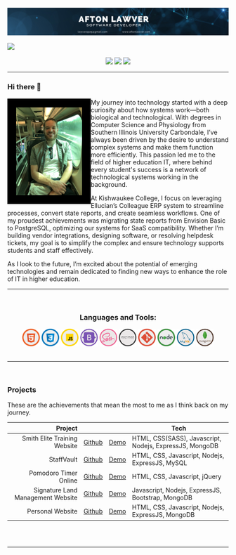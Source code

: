 
![Image not found](afton_github_banner_developer.png)

![](https://komarev.com/ghpvc/?username=AftonLawver&style=flat)

<div align="center"> 
  <a href="[https://www.instagram.com/tailshall/](https://www.instagram.com/afton.lawver/)" target="_blank"><img src="https://img.shields.io/badge/-Instagram-%23E4405F?style=for-the-badge&logo=instagram&logoColor=white" target="_blank"></a>
  <a href = "mailto: lawverap25@gmail.com"><img src="https://img.shields.io/badge/-Gmail-%23333?style=for-the-badge&logo=gmail&logoColor=white" target="_blank"></a>
  <a href="https://www.linkedin.com/in/afton-lawver/" target="_blank"><img src="https://img.shields.io/badge/-LinkedIn-%230077B5?style=for-the-badge&logo=linkedin&logoColor=white" target="_blank"></a> 
 </div>

<hr>

### Hi there 👋

<img align="left" src="me.jpg" alt="image not found" width="150" style="border: 20px solid  black;">

<div>
My journey into technology started with a deep curiosity about how systems work—both biological and technological. With degrees in Computer Science and Physiology from Southern Illinois University Carbondale, I’ve always been driven by the desire to understand complex systems and make them function more efficiently. This passion led me to the field of higher education IT, where behind every student's success is a network of technological systems working in the background.

At Kishwaukee College, I focus on leveraging Ellucian’s Colleague ERP system to streamline processes, convert state reports, and create seamless workflows. One of my proudest achievements was migrating state reports from Envision Basic to PostgreSQL, optimizing our systems for SaaS compatibility. Whether I’m building vendor integrations, designing software, or resolving helpdesk tickets, my goal is to simplify the complex and ensure technology supports students and staff effectively.

As I look to the future, I’m excited about the potential of emerging technologies and remain dedicated to finding new ways to enhance the role of IT in higher education.</div>

<hr>
<br>

<h3 align="center">Languages and Tools:</h3>
<div style="display: inline_block" align="center">
  <img src="html.png" width="40">
  <img src="css.png" width="40">
  <img src="js.png" width="40">
  <img src="bootstrap.png" width="40">
  <img src="sass.png" width="40">
  <img src="express.png" width="40">
  <img src="git.png" width="40">
  <img src="node.png" width="40">
  <img src="mysql.png" width="40">
  <img src="mongodb.png" width="40">
</div>

<br>
<hr>
<br>

<h3>Projects</h3>
These are the achievements that mean the most to me as I think back on my journey.


|               Project |                                                            |                                                          | Tech                 |
|----------------------:|------------------------------------------------------------|----------------------------------------------------------|----------------------|
|               Smith Elite Training Website | [Github](https://github.com/AftonLawver/Smith-Elite-Training) | [Demo](https://smith-elite-training-edf72749f730.herokuapp.com/) | HTML, CSS(SASS), Javascript, Nodejs, ExpressJS, MongoDB |
|     StaffVault | [Github](https://github.com/AftonLawver/StaffVault)       | [Demo](https://staff-vault-bfa69afc26b1.herokuapp.com/) | HTML, CSS, Javascript, Nodejs, ExpressJS, MySQL    |
|               Pomodoro Timer Online | [Github](https://github.com/AftonLawver/PomodoroTimerOnline) | [Demo](https://pomodoro-timer-online-634cce94af27.herokuapp.com/) | HTML, CSS, Javascript, jQuery |
|     Signature Land Management Website | [Github](https://github.com/AftonLawver/Signature-Land-Management)       | [Demo](https://signature-land-management-bad775a72ef0.herokuapp.com/) | Javascript, Nodejs, ExpressJS, Bootstrap, MongoDB    |
|               Personal Website | [Github](https://github.com/AftonLawver/Website) | [Demo](https://www.aftonlawver.com/) | HTML, CSS, Javascript, Nodejs, ExpressJS, MongoDB |

##

<br>
<hr>
